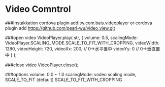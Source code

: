 # Video Comntrol 

###Instakkation
        cordova plugin add tw.com.bais.videoplayer
                or
        cordova plugin add https://github.com/pearl-wu/video_view.git

###open video
        VideoPlayer.play(
            str,
            {
               volume: 0.5,
               scalingMode: VideoPlayer.SCALING_MODE.SCALE_TO_FIT_WITH_CROPPING,
               videoWidth: 1280,
               videoHeight: 720,
               videoXx: 200,		// 0->水平置中
               videoYy: 0		// 0->垂直置中
            }
       );

###close video
        VideoPlayer.close();
        
        
###options
        volume: 0.0 ~ 1.0
        scalingMode: vodeo scaling mode,  SCALE_TO_FIT (default)  SCALE_TO_FIT_WITH_CROPPING
